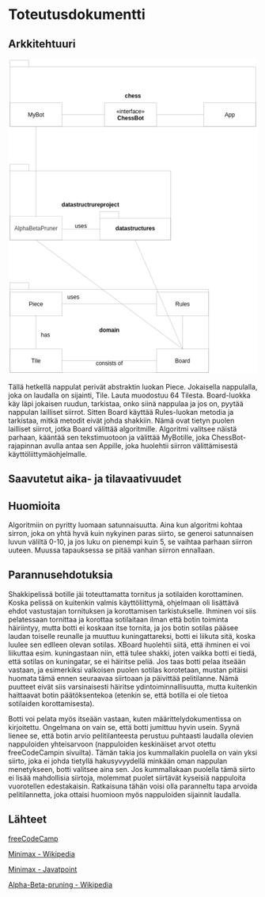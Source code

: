 # Toteutusdokumentti

## Arkkitehtuuri
![Arkkitehtuuri](arkkitehtuuri.png)

Tällä hetkellä nappulat perivät abstraktin luokan Piece. Jokaisella nappulalla, joka on laudalla on sijainti, Tile. Lauta muodostuu 
64 Tilesta. Board-luokka käy läpi jokaisen ruudun, tarkistaa, onko siinä nappulaa ja jos on, pyytää nappulan lailliset siirrot. 
Sitten Board käyttää Rules-luokan metodia ja tarkistaa, mitkä metodit eivät johda shakkiin. Nämä ovat tietyn puolen lailliset siirrot, 
jotka Board välittää algoritmille. Algoritmi valitsee näistä parhaan, kääntää sen tekstimuotoon ja välittää MyBotille, joka ChessBot- 
rajapinnan avulla antaa sen Appille, joka huolehtii siirron välittämisestä käyttöliittymäohjelmalle. 

## Saavutetut aika- ja tilavaativuudet

## Huomioita

Algoritmiin on pyritty luomaan satunnaisuutta. Aina kun algoritmi kohtaa sirron, joka on yhtä hyvä kuin 
nykyinen paras siirto, se generoi satunnaisen luvun väliltä 0-10, ja jos luku on pienempi kuin 5, se vaihtaa parhaan siirron 
uuteen. Muussa tapauksessa se pitää vanhan siirron ennallaan. 

## Parannusehdotuksia

Shakkipelissä botille jäi toteuttamatta tornitus ja sotilaiden korottaminen. Koska pelissä on kuitenkin valmis käyttöliittymä, 
ohjelmaan oli lisättävä ehdot vastustajan tornituksen ja korottamisen tarkistukselle. Ihminen voi siis pelatessaan tornittaa ja 
korottaa sotilaitaan ilman että botin toiminta häiriintyy, mutta botti ei koskaan itse tornita, ja jos botin sotilas pääsee laudan 
toiselle reunalle ja muuttuu kuningattareksi, botti ei liikuta sitä, koska luulee sen edlleen olevan sotilas. XBoard huolehtii siitä, 
että ihminen ei voi liikuttaa esim. kuningastaan niin, että tulee shakki, joten vaikka botti ei tiedä, että sotilas on kuningatar, 
se ei häiritse peliä. Jos taas botti pelaa itseään vastaan, ja esimerkiksi valkoisen puolen sotilas korotetaan, mustan pitäisi huomata 
tämä ennen seuraavaa siirtoaan ja päivittää pelitilanne. Nämä puutteet eivät siis varsinaisesti häiritse ydintoiminnallisuutta, 
mutta kuitenkin haittaavat botin päätöksentekoa (etenkin se, että botilla ei ole tietoa sotilaiden korottamisesta).

Botti voi pelata myös itseään vastaan, kuten määrittelydokumentissa on kirjoitettu. Ongelmana on vain se, että botti jumittuu hyvin usein. 
Syynä lienee se, että botin arvio pelitilanteesta perustuu puhtaasti laudalla olevien nappuloiden yhteisarvoon (nappuloiden keskinäiset 
arvot otettu freeCodeCampin sivuilta). Tämän takia jos kummallakin puolella on vain yksi siirto, joka ei johda tietyllä hakusyvyydellä 
minkään oman nappulan menetykseen, botti valitsee aina sen. Jos kummallakaan puolella tämä siirto ei lisää mahdollisia siirtoja, molemmat 
puolet siirtävät kyseisiä nappuloita vuorotellen edestakaisin. Ratkaisuna tähän voisi olla paranneltu tapa arvoida pelitilannetta, joka 
ottaisi huomioon myös nappuloiden sijainnit laudalla.

## Lähteet 

[freeCodeCamp](https://www.freecodecamp.org/news/simple-chess-ai-step-by-step-1d55a9266977/)

[Minimax - Wikipedia](https://en.wikipedia.org/wiki/Minimax)

[Minimax - Javatpoint](https://www.javatpoint.com/mini-max-algorithm-in-ai)

[Alpha-Beta-pruning - Wikipedia](https://en.wikipedia.org/wiki/Alpha%E2%80%93beta_pruning)
